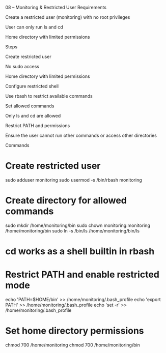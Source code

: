 08 – Monitoring & Restricted User
Requirements

Create a restricted user (monitoring) with no root privileges

User can only run ls and cd

Home directory with limited permissions

Steps

Create restricted user

No sudo access

Home directory with limited permissions

Configure restricted shell

Use rbash to restrict available commands

Set allowed commands

Only ls and cd are allowed

Restrict PATH and permissions

Ensure the user cannot run other commands or access other directories

Commands
# Create restricted user
sudo adduser monitoring
sudo usermod -s /bin/rbash monitoring

# Create directory for allowed commands
sudo mkdir /home/monitoring/bin
sudo chown monitoring:monitoring /home/monitoring/bin
sudo ln -s /bin/ls /home/monitoring/bin/ls
# cd works as a shell builtin in rbash

# Restrict PATH and enable restricted mode
echo 'PATH=$HOME/bin' >> /home/monitoring/.bash_profile
echo 'export PATH' >> /home/monitoring/.bash_profile
echo 'set -r' >> /home/monitoring/.bash_profile

# Set home directory permissions
chmod 700 /home/monitoring
chmod 700 /home/monitoring/bin
